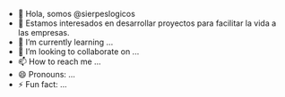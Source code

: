 - 👋 Hola, somos @sierpeslogicos
- 👀 Estamos interesados en desarrollar proyectos para facilitar la vida a las empresas.
- 🌱 I’m currently learning ...
- 💞️ I’m looking to collaborate on ...
- 📫 How to reach me ...
- 😄 Pronouns: ...
- ⚡ Fun fact: ...

<!---
sierpeslogicos/sierpeslogicos is a ✨ special ✨ repository because its `README.md` (this file) appears on your GitHub profile.
You can click the Preview link to take a look at your changes.
--->
